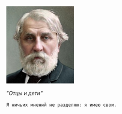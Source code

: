 <!--2017-01-01 21:58:33-->
<img src="turgenev.jpg">

*"Отцы и дети"*

    Я ничьих мнений не разделяю: я имею свои.